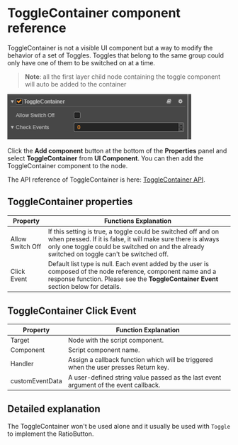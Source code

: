 # ToggleContainer component reference

ToggleContainer is not a visible UI component but a way to modify the behavior of a set of Toggles. Toggles that belong to the same group could only have one of them to be switched on at a time.

> **Note**: all the first layer child node containing the toggle component will auto be added to the container

![toggle-container](./toggle/toggle-container.png)

Click the **Add component** button at the bottom of the **Properties** panel and select **ToggleContainer** from **UI Component**. You can then add the ToggleContainer component to the node.

The API reference of ToggleContainer is here: [ToggleContainer API](../../../api/en/classes/ToggleContainer.html).

## ToggleContainer properties

| Property       |   Functions Explanation
| -------------- | ----------- |
| Allow Switch Off | If this setting is true, a toggle could be switched off and on when pressed. If it is false, it will make sure there is always only one toggle could be switched on and the already switched on toggle can't be switched off. |
| Click Event      | Default list type is null. Each event added by the user is composed of the node reference, component name and a response function. Please see the **ToggleContainer Event** section below for details. |

## ToggleContainer Click Event

| Property |   Function Explanation
| -------------- | ----------- |
| Target          | Node with the script component.
| Component       | Script component name.
| Handler         | Assign a callback function which will be triggered when the user presses Return key.
| customEventData | A user-defined string value passed as the last event argument of the event callback.

## Detailed explanation

The ToggleContainer won't be used alone and it usually be used with `Toggle` to implement the RatioButton.
